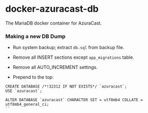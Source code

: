 # docker-azuracast-db
The MariaDB docker container for AzuraCast.

### Making a new DB Dump

- Run system backup; extract `db.sql` from backup file.

- Remove all INSERT sections except `app_migrations` table.

- Remove all AUTO_INCREMENT settings.

- Prepend to the top:
```
CREATE DATABASE /*!32312 IF NOT EXISTS*/ `azuracast`;
USE `azuracast`;

ALTER DATABASE `azuracast` CHARACTER SET = utf8mb4 COLLATE = utf8mb4_general_ci;
``